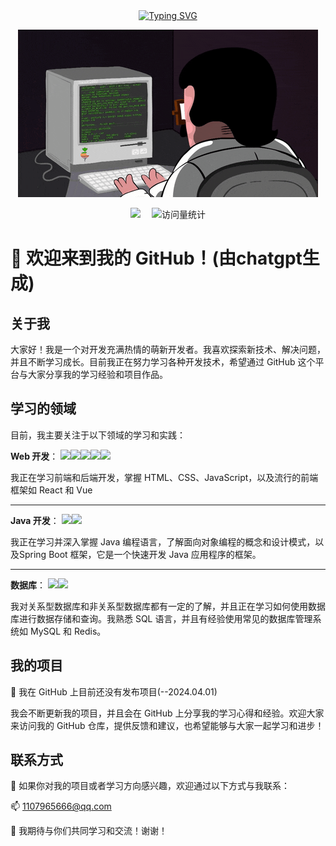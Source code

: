 <div align="center">
  
  <!-- dynamic typing effect 动态打字效果 -->
  <div align="center">
    <a href="https://space.bilibili.com/2996371">
        <img src="https://readme-typing-svg.demolab.com?font=Agave&weight=800&pause=1000&color=F70000&center=true&vCenter=true&random=false&width=435&lines=console.log('hello+world')" alt="Typing SVG" />
    </a>
  </div>

  <!-- knock code pictures 敲代码的图片 -->
  <img src="https://github.com/JerryOAO/JerryOAO/blob/master/image/person.gif?raw=true" /><br>

  <!-- profile logo 个人资料徽标 -->
  <div align="center">
    <!-- <a href="https://juejin.cn/user/3257207932075799"><img src="https://img.shields.io/badge/Website-博客-blue" /></a>&emsp; -->
    <a href="https://space.bilibili.com/2996371/"><img src="https://img.shields.io/badge/杰瑞OAO-B站-ff69b4" /></a>&emsp;
    <!-- <a href="https://blog.csdn.net/qq_35578171/"><img src="https://img.shields.io/badge/CSDN-论坛-c32136" /></a>&emsp;
    <a href="https://www.zhihu.com/people/zhjunqiu"><img src="https://img.shields.io/badge/Zhihu-知乎-blue" /></a>&emsp; -->
    <!-- visitor statistics logo 访问量统计徽标 -->
    <img src="https://komarev.com/ghpvc/?username=JerryOAO&label=Views&color=0e75b6&style=flat" alt="访问量统计" />
  </div>
</div>

# 👋 欢迎来到我的 GitHub！(由chatgpt生成)
<!-- ![B站统计](https://stats.justsong.cn/api/bilibili/?id=2996371&theme=dark) -->

## 关于我
大家好！我是一个对开发充满热情的萌新开发者。我喜欢探索新技术、解决问题，并且不断学习成长。目前我正在努力学习各种开发技术，希望通过 GitHub 这个平台与大家分享我的学习经验和项目作品。

## 学习的领域
目前，我主要关注于以下领域的学习和实践：

**Web 开发**： <span > <img src="https://img.shields.io/badge/-HTML5-f66fb2?style=flat-square&logo=html5&logoColor=white" /><img src="https://img.shields.io/badge/-CSS3-1572B6?style=flat-square&logo=css3" /><img src="https://img.shields.io/badge/-JavaScript-oringe?style=flat-square&logo=javascript" /><img src="https://img.shields.io/badge/-Vue-1572b6?style=flat-square&logo=vuedotjs" /><img src="https://img.shields.io/badge/-React-f66fb2?style=flat-square&logo=react" /></span>

我正在学习前端和后端开发，掌握 HTML、CSS、JavaScript，以及流行的前端框架如 React 和 Vue
***

**Java 开发**：<span > <img src="https://img.shields.io/badge/-SpringBoot-f66fb2?style=flat-square&logo=springboot&logoColor=#6DB33F" /><img src="https://img.shields.io/badge/-SpringSecurity-1572B6?style=flat-square&logo=springsecurity" /></span>

我正在学习并深入掌握 Java 编程语言，了解面向对象编程的概念和设计模式，以及Spring Boot 框架，它是一个快速开发 Java 应用程序的框架。

***
**数据库**：<span > <img src="https://img.shields.io/badge/-mysql-1e1e1e?style=flat-square&logo=mysql&logoColor=#6DB33F" /><img src="https://img.shields.io/badge/-Redis-1572B6?style=flat-square&logo=redis" /></span>

我对关系型数据库和非关系型数据库都有一定的了解，并且正在学习如何使用数据库进行数据存储和查询。我熟悉 SQL 语言，并且有经验使用常见的数据库管理系统如 MySQL 和 Redis。


## 我的项目
👀 我在 GitHub 上目前还没有发布项目(--2024.04.01) 

我会不断更新我的项目，并且会在 GitHub 上分享我的学习心得和经验。欢迎大家来访问我的 GitHub 仓库，提供反馈和建议，也希望能够与大家一起学习和进步！

## 联系方式
📖 如果你对我的项目或者学习方向感兴趣，欢迎通过以下方式与我联系：

📫 1107965666@qq.com

🚀 我期待与你们共同学习和交流！谢谢！

